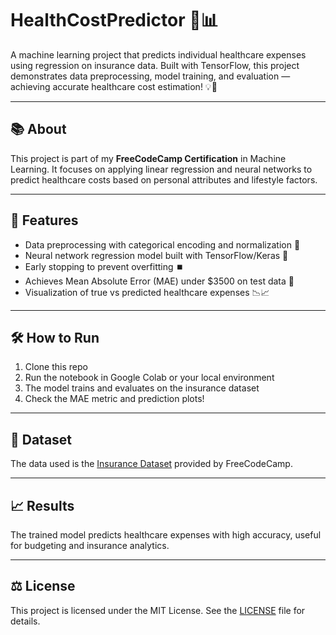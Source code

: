 # HealthCostPredictor 💊📊

A machine learning project that predicts individual healthcare expenses using regression on insurance data. Built with TensorFlow, this project demonstrates data preprocessing, model training, and evaluation — achieving accurate healthcare cost estimation! 💡🤖

---

## 📚 About

This project is part of my **FreeCodeCamp Certification** in Machine Learning. It focuses on applying linear regression and neural networks to predict healthcare costs based on personal attributes and lifestyle factors.

---

## 🚀 Features

- Data preprocessing with categorical encoding and normalization 🔄  
- Neural network regression model built with TensorFlow/Keras 🧠  
- Early stopping to prevent overfitting ⏹️  
- Achieves Mean Absolute Error (MAE) under $3500 on test data 🎯  
- Visualization of true vs predicted healthcare expenses 📉📈  

---

## 🛠️ How to Run

1. Clone this repo  
2. Run the notebook in Google Colab or your local environment  
3. The model trains and evaluates on the insurance dataset  
4. Check the MAE metric and prediction plots!  

---

## 📁 Dataset

The data used is the [Insurance Dataset](https://cdn.freecodecamp.org/project-data/health-costs/insurance.csv) provided by FreeCodeCamp.

---

## 📈 Results

The trained model predicts healthcare expenses with high accuracy, useful for budgeting and insurance analytics.

---

## ⚖️ License

This project is licensed under the MIT License. See the [LICENSE](LICENSE) file for details.
